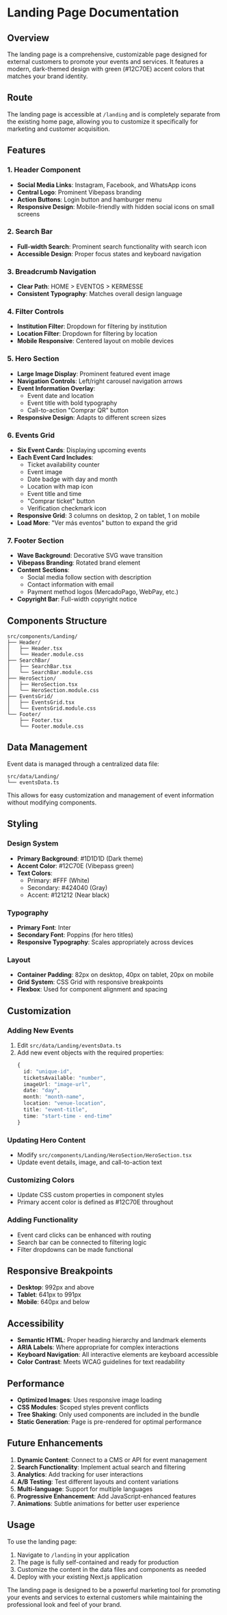 # Landing Page Documentation

## Overview

The landing page is a comprehensive, customizable page designed for external customers to promote your events and services. It features a modern, dark-themed design with green (#12C70E) accent colors that matches your brand identity.

## Route

The landing page is accessible at `/landing` and is completely separate from the existing home page, allowing you to customize it specifically for marketing and customer acquisition.

## Features

### 1. Header Component

- **Social Media Links**: Instagram, Facebook, and WhatsApp icons
- **Central Logo**: Prominent Vibepass branding
- **Action Buttons**: Login button and hamburger menu
- **Responsive Design**: Mobile-friendly with hidden social icons on small screens

### 2. Search Bar

- **Full-width Search**: Prominent search functionality with search icon
- **Accessible Design**: Proper focus states and keyboard navigation

### 3. Breadcrumb Navigation

- **Clear Path**: HOME > EVENTOS > KERMESSE
- **Consistent Typography**: Matches overall design language

### 4. Filter Controls

- **Institution Filter**: Dropdown for filtering by institution
- **Location Filter**: Dropdown for filtering by location
- **Mobile Responsive**: Centered layout on mobile devices

### 5. Hero Section

- **Large Image Display**: Prominent featured event image
- **Navigation Controls**: Left/right carousel navigation arrows
- **Event Information Overlay**:
  - Event date and location
  - Event title with bold typography
  - Call-to-action "Comprar QR" button
- **Responsive Design**: Adapts to different screen sizes

### 6. Events Grid

- **Six Event Cards**: Displaying upcoming events
- **Each Event Card Includes**:
  - Ticket availability counter
  - Event image
  - Date badge with day and month
  - Location with map icon
  - Event title and time
  - "Comprar ticket" button
  - Verification checkmark icon
- **Responsive Grid**: 3 columns on desktop, 2 on tablet, 1 on mobile
- **Load More**: "Ver más eventos" button to expand the grid

### 7. Footer Section

- **Wave Background**: Decorative SVG wave transition
- **Vibepass Branding**: Rotated brand element
- **Content Sections**:
  - Social media follow section with description
  - Contact information with email
  - Payment method logos (MercadoPago, WebPay, etc.)
- **Copyright Bar**: Full-width copyright notice

## Components Structure

```
src/components/Landing/
├── Header/
│   ├── Header.tsx
│   └── Header.module.css
├── SearchBar/
│   ├── SearchBar.tsx
│   └── SearchBar.module.css
├── HeroSection/
│   ├── HeroSection.tsx
│   └── HeroSection.module.css
├── EventsGrid/
│   ├── EventsGrid.tsx
│   └── EventsGrid.module.css
└── Footer/
    ├── Footer.tsx
    └── Footer.module.css
```

## Data Management

Event data is managed through a centralized data file:

```
src/data/Landing/
└── eventsData.ts
```

This allows for easy customization and management of event information without modifying components.

## Styling

### Design System

- **Primary Background**: #1D1D1D (Dark theme)
- **Accent Color**: #12C70E (Vibepass green)
- **Text Colors**:
  - Primary: #FFF (White)
  - Secondary: #424040 (Gray)
  - Accent: #121212 (Near black)

### Typography

- **Primary Font**: Inter
- **Secondary Font**: Poppins (for hero titles)
- **Responsive Typography**: Scales appropriately across devices

### Layout

- **Container Padding**: 82px on desktop, 40px on tablet, 20px on mobile
- **Grid System**: CSS Grid with responsive breakpoints
- **Flexbox**: Used for component alignment and spacing

## Customization

### Adding New Events

1. Edit `src/data/Landing/eventsData.ts`
2. Add new event objects with the required properties:
   ```typescript
   {
     id: "unique-id",
     ticketsAvailable: "number",
     imageUrl: "image-url",
     date: "day",
     month: "month-name",
     location: "venue-location",
     title: "event-title",
     time: "start-time - end-time"
   }
   ```

### Updating Hero Content

- Modify `src/components/Landing/HeroSection/HeroSection.tsx`
- Update event details, image, and call-to-action text

### Customizing Colors

- Update CSS custom properties in component styles
- Primary accent color is defined as #12C70E throughout

### Adding Functionality

- Event card clicks can be enhanced with routing
- Search bar can be connected to filtering logic
- Filter dropdowns can be made functional

## Responsive Breakpoints

- **Desktop**: 992px and above
- **Tablet**: 641px to 991px
- **Mobile**: 640px and below

## Accessibility

- **Semantic HTML**: Proper heading hierarchy and landmark elements
- **ARIA Labels**: Where appropriate for complex interactions
- **Keyboard Navigation**: All interactive elements are keyboard accessible
- **Color Contrast**: Meets WCAG guidelines for text readability

## Performance

- **Optimized Images**: Uses responsive image loading
- **CSS Modules**: Scoped styles prevent conflicts
- **Tree Shaking**: Only used components are included in the bundle
- **Static Generation**: Page is pre-rendered for optimal performance

## Future Enhancements

1. **Dynamic Content**: Connect to a CMS or API for event management
2. **Search Functionality**: Implement actual search and filtering
3. **Analytics**: Add tracking for user interactions
4. **A/B Testing**: Test different layouts and content variations
5. **Multi-language**: Support for multiple languages
6. **Progressive Enhancement**: Add JavaScript-enhanced features
7. **Animations**: Subtle animations for better user experience

## Usage

To use the landing page:

1. Navigate to `/landing` in your application
2. The page is fully self-contained and ready for production
3. Customize the content in the data files and components as needed
4. Deploy with your existing Next.js application

The landing page is designed to be a powerful marketing tool for promoting your events and services to external customers while maintaining the professional look and feel of your brand.
